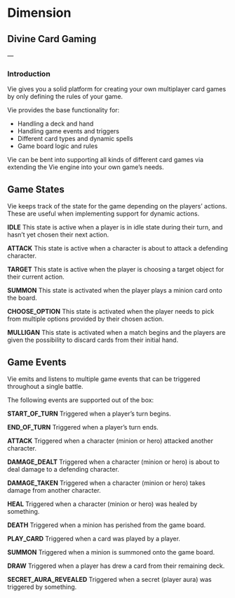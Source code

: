 # Dimension
## Divine Card Gaming

—

### Introduction

Vie gives you a solid platform for creating your own multiplayer card games by only defining the rules of your game.

Vie provides the base functionality for:
- Handling a deck and hand
- Handling game events and triggers
- Different card types and dynamic spells
- Game board logic and rules

Vie can be bent into supporting all kinds of different card games via extending the Vie engine into your own game’s needs.

## Game States

Vie keeps track of the state for the game depending on the players’ actions. These are useful when implementing support for dynamic actions.

**IDLE**
This state is active when a player is in idle state during their turn, and hasn’t yet chosen their next action.

**ATTACK**
This state is active when a character is about to attack a defending character.

**TARGET**
This state is active when the player is choosing a target object for their current action.

**SUMMON**
This state is activated when the player plays a minion card onto the board.

**CHOOSE_OPTION**
This state is activated when the player needs to pick from multiple options provided by their chosen action.

**MULLIGAN**
This state is activated when a match begins and the players are given the possibility to discard cards from their initial hand.

## Game Events

Vie emits and listens to multiple game events that can be triggered throughout a single battle.

The following events are supported out of the box:

**START_OF_TURN**
Triggered when a player’s turn begins.

**END_OF_TURN**
Triggered when a player’s turn ends.

**ATTACK**
Triggered when a character (minion or hero) attacked another character.

**DAMAGE_DEALT**
Triggered when a character (minion or hero) is about to deal damage to a defending character.

**DAMAGE_TAKEN**
Triggered when a character (minion or hero) takes damage from another character.

**HEAL**
Triggered when a character (minion or hero) was healed by something.

**DEATH**
Triggered when a minion has perished from the game board.

**PLAY_CARD**
Triggered when a card was played by a player.

**SUMMON**
Triggered when a minion is summoned onto the game board.

**DRAW**
Triggered when a player has drew a card from their remaining deck.

**SECRET_AURA_REVEALED**
Triggered when a secret (player aura) was triggered by something.
